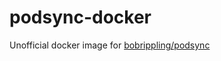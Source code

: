 # podsync-docker

Unofficial docker image for [bobrippling/podsync](https://github.com/bobrippling/podsync)
